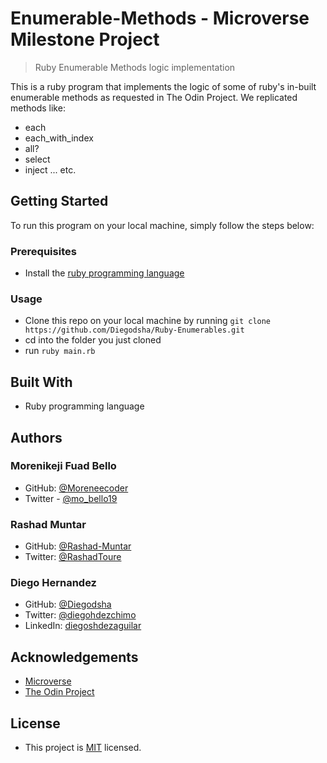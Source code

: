 # Enumerable-Methods - Microverse Milestone Project
>Ruby Enumerable Methods logic implementation

This is a ruby program that implements the logic of some of ruby's in-built enumerable methods as requested in The Odin Project.
We replicated methods like:
* each
* each_with_index
* all?
* select 
* inject ... etc.

## Getting Started
To run this program on your local machine, simply follow the steps below:

### Prerequisites
* Install the [ruby programming language](https://www.ruby-lang.org/en/documentation/installation/)

### Usage
* Clone this repo on your local machine by running `git clone https://github.com/Diegodsha/Ruby-Enumerables.git`
* cd into the folder you just cloned
* run `ruby main.rb`

## Built With
* Ruby programming language

## Authors

### Morenikeji Fuad Bello
* GitHub: [@Moreneecoder](https://github.com/Moreneecoder)
* Twitter - [@mo_bello19](https://twitter.com/mo_bello19)

### Rashad Muntar
* GitHub: [@Rashad-Muntar](https://github.com/Rashad-Muntar)
* Twitter: [@RashadToure](https://twitter.com/twitterhandle)

### Diego Hernandez
* GitHub: [@Diegodsha](https://github.com/Diegodsha)
* Twitter: [@diegohdezchimo](https://twitter.com/diegohdezchimo)
* LinkedIn: [diegoshdezaguilar](https://www.linkedin.com/in/diegoshdezaguilar/)

## Acknowledgements
* [Microverse](https://www.microverse.org)
* [The Odin Project](https://www.theodinproject.com/)

## License
* This project is [MIT](https://github.com/Diegodsha/Ruby-Enumerables/blob/feature/enums/LICENSE) licensed.
